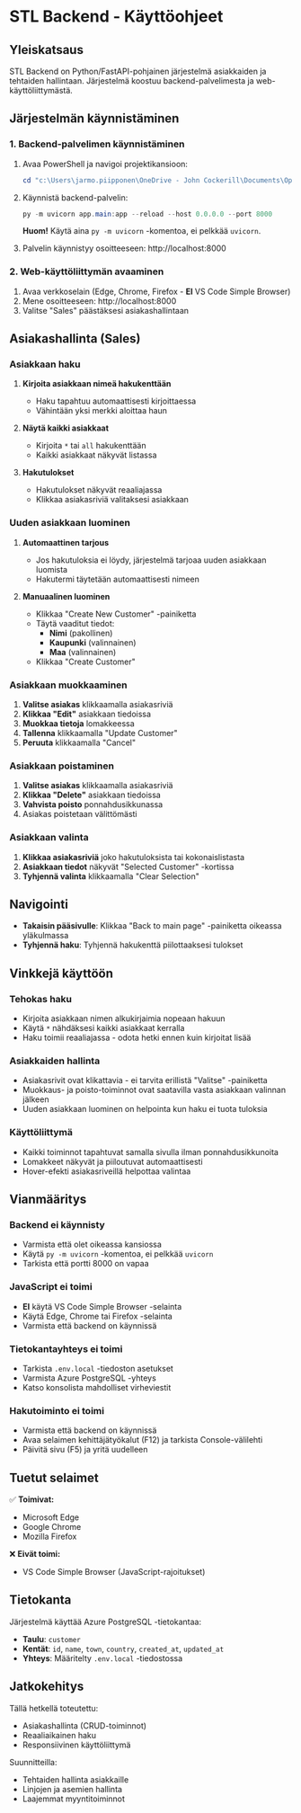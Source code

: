# STL Backend - Käyttöohjeet

## Yleiskatsaus

STL Backend on Python/FastAPI-pohjainen järjestelmä asiakkaiden ja tehtaiden hallintaan. Järjestelmä koostuu backend-palvelimesta ja web-käyttöliittymästä.

## Järjestelmän käynnistäminen

### 1. Backend-palvelimen käynnistäminen

1. Avaa PowerShell ja navigoi projektikansioon:
   ```powershell
   cd "c:\Users\jarmo.piipponen\OneDrive - John Cockerill\Documents\Optimoinnin Visualisointi Proto\stl-backend"
   ```

2. Käynnistä backend-palvelin:
   ```powershell
   py -m uvicorn app.main:app --reload --host 0.0.0.0 --port 8000
   ```

   **Huom!** Käytä aina `py -m uvicorn` -komentoa, ei pelkkää `uvicorn`.

3. Palvelin käynnistyy osoitteeseen: http://localhost:8000

### 2. Web-käyttöliittymän avaaminen

1. Avaa verkkoselain (Edge, Chrome, Firefox - **EI** VS Code Simple Browser)
2. Mene osoitteeseen: http://localhost:8000
3. Valitse "Sales" päästäksesi asiakashallintaan

## Asiakashallinta (Sales)

### Asiakkaan haku

1. **Kirjoita asiakkaan nimeä hakukenttään**
   - Haku tapahtuu automaattisesti kirjoittaessa
   - Vähintään yksi merkki aloittaa haun

2. **Näytä kaikki asiakkaat**
   - Kirjoita `*` tai `all` hakukenttään
   - Kaikki asiakkaat näkyvät listassa

3. **Hakutulokset**
   - Hakutulokset näkyvät reaaliajassa
   - Klikkaa asiakasriviä valitaksesi asiakkaan

### Uuden asiakkaan luominen

1. **Automaattinen tarjous**
   - Jos hakutuloksia ei löydy, järjestelmä tarjoaa uuden asiakkaan luomista
   - Hakutermi täytetään automaattisesti nimeen

2. **Manuaalinen luominen**
   - Klikkaa "Create New Customer" -painiketta
   - Täytä vaaditut tiedot:
     - **Nimi** (pakollinen)
     - **Kaupunki** (valinnainen)
     - **Maa** (valinnainen)
   - Klikkaa "Create Customer"

### Asiakkaan muokkaaminen

1. **Valitse asiakas** klikkaamalla asiakasriviä
2. **Klikkaa "Edit"** asiakkaan tiedoissa
3. **Muokkaa tietoja** lomakkeessa
4. **Tallenna** klikkaamalla "Update Customer"
5. **Peruuta** klikkaamalla "Cancel"

### Asiakkaan poistaminen

1. **Valitse asiakas** klikkaamalla asiakasriviä
2. **Klikkaa "Delete"** asiakkaan tiedoissa
3. **Vahvista poisto** ponnahdusikkunassa
4. Asiakas poistetaan välittömästi

### Asiakkaan valinta

1. **Klikkaa asiakasriviä** joko hakutuloksista tai kokonaislistasta
2. **Asiakkaan tiedot** näkyvät "Selected Customer" -kortissa
3. **Tyhjennä valinta** klikkaamalla "Clear Selection"

## Navigointi

- **Takaisin pääsivulle**: Klikkaa "Back to main page" -painiketta oikeassa yläkulmassa
- **Tyhjennä haku**: Tyhjennä hakukenttä piilottaaksesi tulokset

## Vinkkejä käyttöön

### Tehokas haku
- Kirjoita asiakkaan nimen alkukirjaimia nopeaan hakuun
- Käytä `*` nähdäksesi kaikki asiakkaat kerralla
- Haku toimii reaaliajassa - odota hetki ennen kuin kirjoitat lisää

### Asiakkaiden hallinta
- Asiakasrivit ovat klikattavia - ei tarvita erillistä "Valitse" -painiketta
- Muokkaus- ja poisto-toiminnot ovat saatavilla vasta asiakkaan valinnan jälkeen
- Uuden asiakkaan luominen on helpointa kun haku ei tuota tuloksia

### Käyttöliittymä
- Kaikki toiminnot tapahtuvat samalla sivulla ilman ponnahdusikkunoita
- Lomakkeet näkyvät ja piiloutuvat automaattisesti
- Hover-efekti asiakasriveillä helpottaa valintaa

## Vianmääritys

### Backend ei käynnisty
- Varmista että olet oikeassa kansiossa
- Käytä `py -m uvicorn` -komentoa, ei pelkkää `uvicorn`
- Tarkista että portti 8000 on vapaa

### JavaScript ei toimi
- **EI** käytä VS Code Simple Browser -selainta
- Käytä Edge, Chrome tai Firefox -selainta
- Varmista että backend on käynnissä

### Tietokantayhteys ei toimi
- Tarkista `.env.local` -tiedoston asetukset
- Varmista Azure PostgreSQL -yhteys
- Katso konsolista mahdolliset virheviestit

### Hakutoiminto ei toimi
- Varmista että backend on käynnissä
- Avaa selaimen kehittäjätyökalut (F12) ja tarkista Console-välilehti
- Päivitä sivu (F5) ja yritä uudelleen

## Tuetut selaimet

✅ **Toimivat:**
- Microsoft Edge
- Google Chrome
- Mozilla Firefox

❌ **Eivät toimi:**
- VS Code Simple Browser (JavaScript-rajoitukset)

## Tietokanta

Järjestelmä käyttää Azure PostgreSQL -tietokantaa:
- **Taulu**: `customer`
- **Kentät**: `id`, `name`, `town`, `country`, `created_at`, `updated_at`
- **Yhteys**: Määritelty `.env.local` -tiedostossa

## Jatkokehitys

Tällä hetkellä toteutettu:
- Asiakashallinta (CRUD-toiminnot)
- Reaaliaikainen haku
- Responsiivinen käyttöliittymä

Suunnitteilla:
- Tehtaiden hallinta asiakkaille
- Linjojen ja asemien hallinta
- Laajemmat myyntitoiminnot
